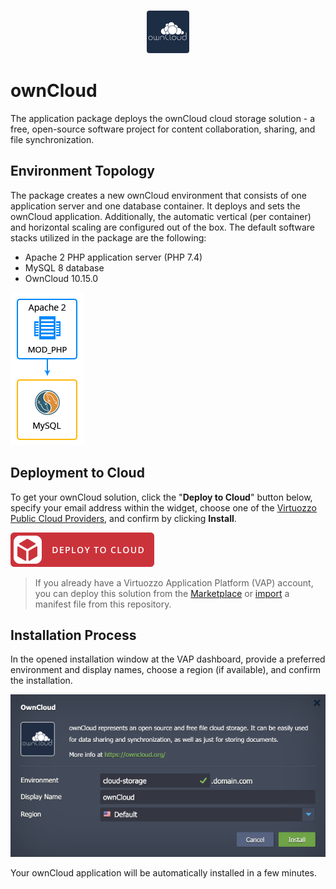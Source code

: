<p align="center"> 
<img src="images/ownCloud.png" alt="ownCloud">
</p>

# ownCloud

The application package deploys the ownCloud cloud storage solution - a free, open-source software project for content collaboration, sharing, and file synchronization.


## Environment Topology

The package creates a new ownCloud environment that consists of one application server and one database container. It deploys and sets the ownCloud application. Additionally, the automatic vertical (per container) and horizontal scaling are configured out of the box. The default software stacks utilized in the package are the following:

- Apache 2 PHP application server (PHP 7.4)
- MySQL 8 database
- OwnCloud 10.15.0

![owncloud-environment-topology](images/owncloud-environment-topology.png)


## Deployment to Cloud

To get your ownCloud solution, click the "**Deploy to Cloud**" button below, specify your email address within the widget, choose one of the [Virtuozzo Public Cloud Providers](https://www.virtuozzo.com/application-platform-partners/), and confirm by clicking **Install**.

[![Deploy to Cloud](https://raw.githubusercontent.com/jelastic-jps/common/main/images/deploy-to-cloud.png)](https://www.virtuozzo.com/install/?manifest=https://raw.githubusercontent.com/jelastic-jps/owncloud/refs/heads/master/manifest.jps)

> If you already have a Virtuozzo Application Platform (VAP) account, you can deploy this solution from the [Marketplace](https://www.virtuozzo.com/application-platform-docs/marketplace/) or [import](https://www.virtuozzo.com/application-platform-docs/environment-import/) a manifest file from this repository.


## Installation Process

In the opened installation window at the VAP dashboard, provide a preferred environment and display names, choose a region (if available), and confirm the installation.

![ownCloud deployment wizard](images/owncloud-deployment-wizard.png)

Your ownCloud application will be automatically installed in a few minutes.

